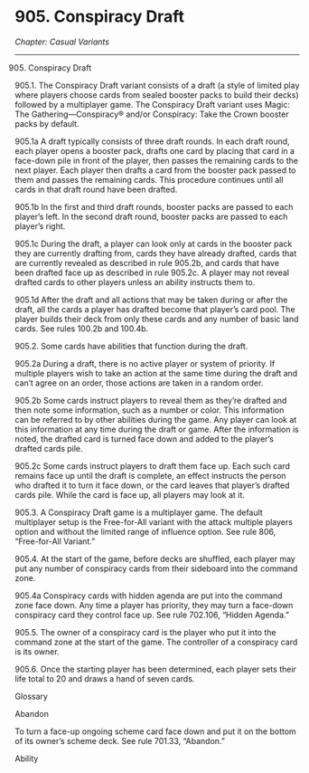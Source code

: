 # 905. Conspiracy Draft

*Chapter: Casual Variants*

---

905. Conspiracy Draft



905.1. The Conspiracy Draft variant consists of a draft (a style of limited play where players choose cards from sealed booster packs to build their decks) followed by a multiplayer game. The Conspiracy Draft variant uses Magic: The Gathering—Conspiracy® and/or Conspiracy: Take the Crown booster packs by default.



905.1a A draft typically consists of three draft rounds. In each draft round, each player opens a booster pack, drafts one card by placing that card in a face-down pile in front of the player, then passes the remaining cards to the next player. Each player then drafts a card from the booster pack passed to them and passes the remaining cards. This procedure continues until all cards in that draft round have been drafted.



905.1b In the first and third draft rounds, booster packs are passed to each player’s left. In the second draft round, booster packs are passed to each player’s right.



905.1c During the draft, a player can look only at cards in the booster pack they are currently drafting from, cards they have already drafted, cards that are currently revealed as described in rule 905.2b, and cards that have been drafted face up as described in rule 905.2c. A player may not reveal drafted cards to other players unless an ability instructs them to.



905.1d After the draft and all actions that may be taken during or after the draft, all the cards a player has drafted become that player’s card pool. The player builds their deck from only these cards and any number of basic land cards. See rules 100.2b and 100.4b.



905.2. Some cards have abilities that function during the draft.



905.2a During a draft, there is no active player or system of priority. If multiple players wish to take an action at the same time during the draft and can’t agree on an order, those actions are taken in a random order.



905.2b Some cards instruct players to reveal them as they’re drafted and then note some information, such as a number or color. This information can be referred to by other abilities during the game. Any player can look at this information at any time during the draft or game. After the information is noted, the drafted card is turned face down and added to the player’s drafted cards pile.



905.2c Some cards instruct players to draft them face up. Each such card remains face up until the draft is complete, an effect instructs the person who drafted it to turn it face down, or the card leaves that player’s drafted cards pile. While the card is face up, all players may look at it.



905.3. A Conspiracy Draft game is a multiplayer game. The default multiplayer setup is the Free-for-All variant with the attack multiple players option and without the limited range of influence option. See rule 806, “Free-for-All Variant.”



905.4. At the start of the game, before decks are shuffled, each player may put any number of conspiracy cards from their sideboard into the command zone.



905.4a Conspiracy cards with hidden agenda are put into the command zone face down. Any time a player has priority, they may turn a face-down conspiracy card they control face up. See rule 702.106, “Hidden Agenda.”



905.5. The owner of a conspiracy card is the player who put it into the command zone at the start of the game. The controller of a conspiracy card is its owner.



905.6. Once the starting player has been determined, each player sets their life total to 20 and draws a hand of seven cards.



Glossary



Abandon

To turn a face-up ongoing scheme card face down and put it on the bottom of its owner’s scheme deck. See rule 701.33, “Abandon.”



Ability
